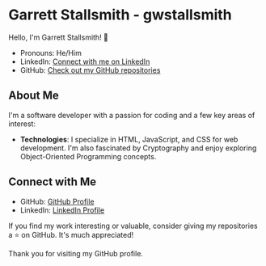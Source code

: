 # Garrett Stallsmith - gwstallsmith

Hello, I'm Garrett Stallsmith! 👋
- Pronouns: He/Him
- LinkedIn: [Connect with me on LinkedIn](https://www.linkedin.com/in/garrett-stallsmith-215237204/)
- GitHub: [Check out my GitHub repositories](https://github.com/gwstallsmith)

## About Me

I'm a software developer with a passion for coding and a few key areas of interest:

- **Technologies**: I specialize in HTML, JavaScript, and CSS for web development. I'm also fascinated by Cryptography and enjoy exploring Object-Oriented Programming concepts.

## Connect with Me

- GitHub: [GitHub Profile](https://github.com/gwstallsmith)
- LinkedIn: [LinkedIn Profile](https://www.linkedin.com/in/garrett-stallsmith-215237204/)

If you find my work interesting or valuable, consider giving my repositories a ⭐️ on GitHub. It's much appreciated!

Thank you for visiting my GitHub profile.
